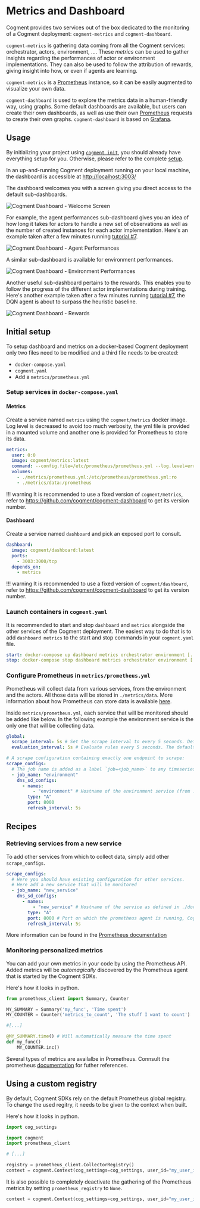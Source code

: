 # Metrics and Dashboard

Cogment provides two services out of the box dedicated to the monitoring of a Cogment deployment: `cogment-metrics` and `cogment-dashboard`.

`cogment-metrics` is gathering data coming from all the Cogment services: orchestrator, actors, environment, .... These _metrics_ can be used to gather insights regarding the performances of actor or environment implementations. They can also be used to follow the attribution of rewards, giving insight into how, or even if agents are learning.

`cogment-metrics` is a [Prometheus](https://prometheus.io/) instance, so it can be easily augmented to visualize your own data.

`cogment-dashboard` is used to explore the metrics data in a human-friendly way, using graphs. Some default dashboards are available, but users can create their own dashboards, as well as use their own [Prometheus](https://prometheus.io/) requests to create their own graphs. `cogment-dashboard` is based on [Grafana](https://grafana.com/).

## Usage

By initializing your project using [`cogment init`](../cogment/tutorial/1-bootstrap-and-data-structures.md), you should already have everything setup for you. Otherwise, please refer to the complete [setup](#initial-setup).

In an up-and-running Cogment deployment running on your local machine, the dashboard is accessible at <http://localhost:3003/>

The dashboard welcomes you with a screen giving you direct access to the default sub-dashboards.

![Cogment Dashboard - Welcome Screen](./figures/cogment-dashboard-welcome.png)

For example, the agent performances sub-dashboard gives you an idea of how long it takes for actors to handle a new set of observations as well as the number of created instances for each actor implementation. Here's an example taken after a few minutes running [tutorial #7](../cogment/tutorial/7-dqn-player.md).

![Cogment Dashboard - Agent Performances](./figures/cogment-dashboard-agent-performances.png)

A similar sub-dashboard is available for environment performances.

![Cogment Dashboard - Environment Performances](./figures/cogment-dashboard-environment-performances.png)

Another useful sub-dashboard pertains to the rewards. This enables you to follow the progress of the different actor implementations during training. Here's another example taken after a few minutes running [tutorial #7](../cogment/tutorial/7-dqn-player.md), the DQN agent is about to surpass the heuristic baseline.

![Cogment Dashboard - Rewards](./figures/cogment-dashboard-rewards.png)

## Initial setup

To setup dashboard and metrics on a docker-based Cogment deployment only two files need to be modified and a third file needs to be created:

- `docker-compose.yaml`
- `cogment.yaml`
- Add a `metrics/prometheus.yml`

### Setup services in `docker-compose.yaml`

#### Metrics

Create a service named `metrics` using the `cogment/metrics` docker image. Log level is decreased to avoid too much verbosity, the yml file is provided in a mounted volume and another one is provided for Prometheus to store its data.

```yaml
metrics:
  user: 0:0
  image: cogment/metrics:latest
  command: --config.file=/etc/prometheus/prometheus.yml --log.level=error
  volumes:
    - ./metrics/prometheus.yml:/etc/prometheus/prometheus.yml:ro
    - ./metrics/data:/prometheus
```

<!-- prettier-ignore -->
!!! warning
    It is recommended to use a fixed version of `cogment/metrics`, refer to <https://github.com/cogment/cogment-dashboard> to get its version number.

#### Dashboard

Create a service named `dashboard` and pick an exposed port to consult.

```yaml
dashboard:
  image: cogment/dashboard:latest
  ports:
    - 3003:3000/tcp
  depends_on:
    - metrics
```

<!-- prettier-ignore -->
!!! warning
    It is recommended to use a fixed version of `cogment/dashboard`, refer to <https://github.com/cogment/cogment-dashboard> to get its version number.

### Launch containers in `cogment.yaml`

It is recommended to start and stop `dashboard` and `metrics` alongside the other services of the Cogment deployment. The easiest way to do that is to add `dashboard metrics` to the start and stop commands in your `cogment.yaml` file.

```yaml
start: docker-compose up dashboard metrics orchestrator environment [...]
stop: docker-compose stop dashboard metrics orchestrator environment [...]
```

### Configure Prometheus in `metrics/prometheus.yml`

Prometheus will collect data from various services, from the environment and the actors. All those data will be stored in `./metrics/data`. More information about how Prometheus can store data is available [here](https://prometheus.io/docs/prometheus/latest/storage/).

Inside `metrics/prometheus.yml`, each service that will be monitored should be added like below. In the following example the environment service is the only one that will be collecting data.

```yaml
global:
  scrape_interval: 5s # Set the scrape interval to every 5 seconds. Default is every 1 minute.
  evaluation_interval: 5s # Evaluate rules every 5 seconds. The default is every 1 minute.

# A scrape configuration containing exactly one endpoint to scrape:
scrape_configs:
  # The job name is added as a label `job=<job_name>` to any timeseries scraped from this config.
  - job_name: "environment"
    dns_sd_configs:
      - names:
          - "environment" # Hostname of the environment service (from ./docker-compose.yaml)
        type: "A"
        port: 8000
        refresh_interval: 5s
```

## Recipes

### Retrieving services from a new service

To add other services from which to collect data, simply add other `scrape_configs`.

```yaml
scrape_configs:
  # Here you should have existing configuration for other services.
  # Here add a new service that will be monitored
  - job_name: "new_service"
    dns_sd_configs:
      - names:
          - "new_service" # Hostname of the service as defined in ./docker-compose.yaml
        type: "A"
        port: 8000 # Port on which the prometheus agent is running, Cogment SDKs uses 8000 by default
        refresh_interval: 5s
```

More information can be found in the [Prometheus documentation](https://prometheus.io/docs/prometheus/latest/getting_started/)

### Monitoring personalized metrics

You can add your own metrics in your code by using the Prometheus API. Added metrics will be _automagically_ discovered by the Prometheus agent that is started by the Cogment SDKs.

Here's how it looks in python.

```python
from prometheus_client import Summary, Counter

MY_SUMMARY = Summary('my_func', 'Time spent')
MY_COUNTER = Counter('metrics_to_count', 'The stuff I want to count')

#[...]

@MY_SUMMARY.time() # Will automatically measure the time spent
def my_func()
    MY_COUNTER.inc()
```

Several types of metrics are availalbe in Prometheus. Connsult the prometheus [documentation](https://prometheus.io/docs/concepts/metric_types/) for futher references.

## Using a custom registry

By default, Cogment SDKs rely on the default Prometheus global registry. To change the used regitry, it needs to be given to the context when built.

Here's how it looks in python.

```python
import cog_settings

import cogment
import prometheus_client

# [...]

registry = prometheus_client.CollectorRegistry()
context = cogment.Context(cog_settings=cog_settings, user_id="my_user_id", prometheus_registry=registry)
```

It is also possible to completely deactivate the gathering of the Prometheus metrics by setting `prometheus_registry` to `None`.

```python
context = cogment.Context(cog_settings=cog_settings, user_id="my_user_id", prometheus_registry=None)
```
